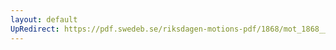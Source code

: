 ```yaml
---
layout: default
UpRedirect: https://pdf.swedeb.se/riksdagen-motions-pdf/1868/mot_1868__ak__00157.pdf
---
```

